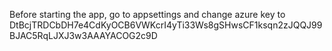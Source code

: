 Before starting the app, go to appsettings and change azure key to DtBcjTRDCbDH7e4CdKyOCB6VWKcrI4yTi33Ws8gSHwsCF1ksqn2zJQQJ99BJAC5RqLJXJ3w3AAAYACOG2c9D

